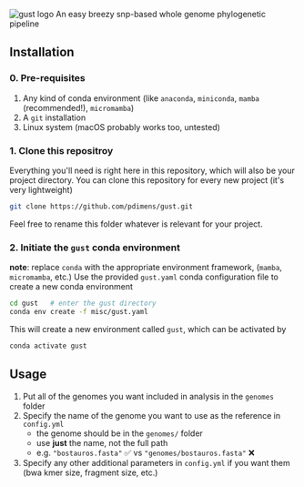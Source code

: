 ![gust logo](misc/gust.svg)
An easy breezy snp-based whole genome phylogenetic pipeline

## Installation
### 0. Pre-requisites
1. Any kind of conda environment (like `anaconda`, `miniconda`, `mamba` (recommended!), `micromamba`)
2. A `git` installation
3. Linux system (macOS probably works too, untested)

### 1. Clone this repositroy
Everything you'll need is right here in this repository, which will also be your project directory. You can clone
this repository for every new project (it's very lightweight)
```bash
git clone https://github.com/pdimens/gust.git
```
Feel free to rename this folder whatever is relevant for your project.

### 2. Initiate the `gust` conda environment 
**note**: replace `conda` with the appropriate environment framework, (`mamba`, `micromamba`, etc.)
Use the provided `gust.yaml` conda configuration file to create a new conda environment
```bash
cd gust   # enter the gust directory
conda env create -f misc/gust.yaml
```
This will create a new environment called `gust`, which can be activated by
```bash
conda activate gust
```

## Usage
1. Put all of the genomes you want included in analysis in the `genomes` folder
2. Specify the name of the genome you want to use as the reference in `config.yml`
    - the genome should be in the `genomes/` folder
    - use **just** the name, not the full path
    - e.g. `"bostauros.fasta"` ✅  vs `"genomes/bostauros.fasta"` ❌
3. Specify any other additional parameters in `config.yml` if you want them (bwa kmer size, fragment size, etc.)
